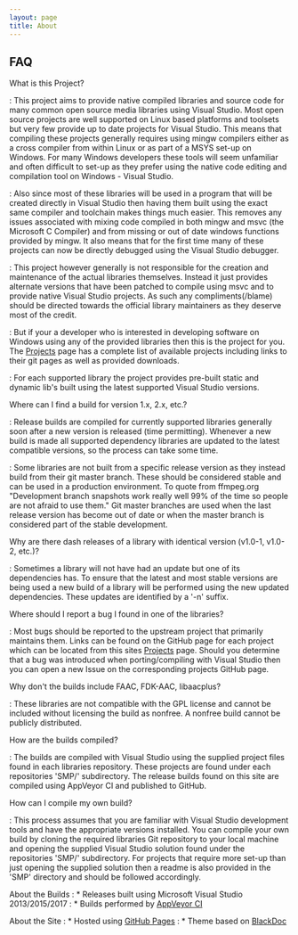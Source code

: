 ```yaml
---
layout: page
title: About
---
```


## FAQ

What is this Project?

: This project aims to provide native compiled libraries and source code for many common open source media libraries using Visual Studio. Most open source projects are well supported on Linux based platforms and toolsets but very few provide up to date projects for Visual Studio. This means that compiling these projects generally requires using mingw compilers either as a cross compiler from within Linux or as part of a MSYS set-up on Windows. For many Windows developers these tools will seem unfamiliar and often difficult to set-up as they prefer using the native code editing and compilation tool on Windows - Visual Studio. 

: Also since most of these libraries will be used in a program that will be created directly in Visual Studio then having them built using the exact same compiler and toolchain makes things much easier. This removes any issues associated with mixing code compiled in both mingw and msvc (the Microsoft C Compiler) and from missing or out of date windows functions provided by mingw. It also means that for the first time many of these projects can now be directly debugged using the Visual Studio debugger.

: This project however generally is not responsible for the creation and maintenance of the actual libraries themselves. Instead it just provides alternate versions that have been patched to compile using msvc and to provide native Visual Studio projects. As such any compliments(/blame) should be directed towards the official library maintainers as they deserve most of the credit.

: But if your a developer who is interested in developing software on Windows using any of the provided libraries then this is the project for you. The [Projects](/1-projects) page has a complete list of available projects including links to their git pages as well as provided downloads.

: For each supported library the project provides pre-built static and dynamic lib's built using the latest supported Visual Studio versions.

Where can I find a build for version 1.x, 2.x, etc.?

: Release builds are compiled for currently supported libraries generally soon after a new version is released (time permitting). Whenever a new build is made all supported dependency libraries are updated to the latest compatible versions, so the process can take some time. 

: Some libraries are not built from a specific release version as they instead build from their git master branch. These should be considered stable and can be used in a production environment. To quote from ffmpeg.org "Development branch snapshots work really well 99% of the time so people are not afraid to use them." Git master branches are used when the last release version has become out of date or when the master branch is considered part of the stable development.

Why are there dash releases of a library with identical version (v1.0-1, v1.0-2, etc.)?

: Sometimes a library will not have had an update but one of its dependencies has. To ensure that the latest and most stable versions are being used a new build of a library will be performed using the new updated dependencies. These updates are identified by a '-n' suffix.

Where should I report a bug I found in one of the libraries?

: Most bugs should be reported to the upstream project that primarily maintains them. Links can be found on the GitHub page for each project which can be located from this sites [Projects](/1-projects) page.
Should you determine that a bug was introduced when porting/compiling with Visual Studio then you can open a new Issue on the corresponding projects GitHub page.

Why don't the builds include FAAC, FDK-AAC, libaacplus?

: These libraries are not compatible with the GPL license and cannot be included without licensing the build as nonfree. A nonfree build cannot be publicly distributed.

How are the builds compiled?

: The builds are compiled with Visual Studio using the supplied project files found in each libraries repository. These projects are found under each repositories 'SMP/' subdirectory. The release builds found on this site are compiled using AppVeyor CI and published to GitHub.

How can I compile my own build?

: This process assumes that you are familiar with Visual Studio development tools and have the appropriate versions installed.
You can compile your own build by cloning the required libraries Git repository to your local machine and opening the supplied Visual Studio solution found under the repositories 'SMP/' subdirectory.
For projects that require more set-up than just opening the supplied solution then a readme is also provided in the 'SMP' directory and should be followed accordingly.

About the Builds
: *   Releases built using Microsoft Visual Studio 2013/2015/2017
: *   Builds performed by [AppVeyor CI](https://www.appveyor.com/)

About the Site
: *   Hosted using [GitHub Pages](https://pages.github.com/)
: *   Theme based on [BlackDoc](https://github.com/karloespiritu/BlackDoc)